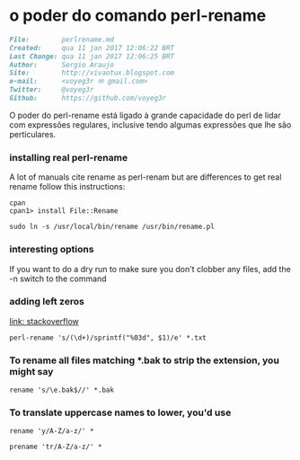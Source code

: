 # o poder do comando perl-rename

``` markdown
File:		 perlrename.md
Created:	 qua 11 jan 2017 12:06:22 BRT
Last Change: qua 11 jan 2017 12:06:25 BRT
Author:		 Sergio Araujo
Site:		 http://vivaotux.blogspot.com
e-mail:      <voyeg3r ✉ gmail.com>
Twitter:	 @voyeg3r
Github:      https://github.com/voyeg3r
```


  O poder do perl-rename está ligado à grande capacidade
  do perl de lidar com expressões regulares, inclusive
  tendo algumas expressões que lhe são perticulares.

### installing real perl-rename

A lot of manuals cite rename as perl-renam but are differences
to get real rename follow this instructions:

    cpan
    cpan1> install File::Rename

    sudo ln -s /usr/local/bin/rename /usr/bin/rename.pl

### interesting options

If you want to do a dry run to make sure you don't clobber any files, add the -n switch to the command

### adding left zeros
[link: stackoverflow](http://stackoverflow.com/questions/14327613/)

    perl-rename 's/(\d+)/sprintf("%03d", $1)/e' *.txt

### To rename all files matching *.bak to strip the extension, you might say

    rename 's/\e.bak$//' *.bak

### To translate uppercase names to lower, you'd use

    rename 'y/A-Z/a-z/' *

    prename 'tr/A-Z/a-z/' *
